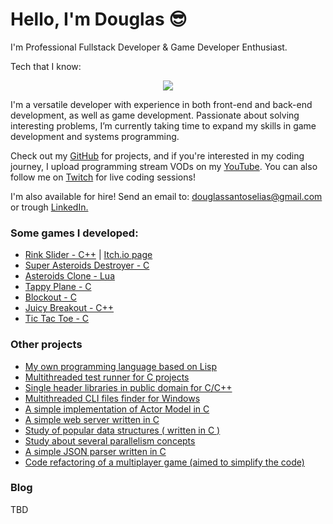 # Hello, I'm Douglas 😎

I'm Professional Fullstack Developer & Game Developer Enthusiast.

Tech that I know:
<p align="center">
  <a href="https://skillicons.dev">
    <img src="https://skillicons.dev/icons?i=ts,js,html,css,react,jest,nodejs,nextjs,tailwindcss,c,cpp,go,postgres,sqlite" />
  </a>
</p>

I'm a versatile developer with experience in both front-end and back-end development, as well as game development.
Passionate about solving interesting problems, I’m currently taking time to expand my skills in game development and systems programming.
  
<p>
	Check out my <a href="https://github.com/douglasselias" target="_blank">GitHub</a> for projects, and if you're interested in my coding journey, I upload programming stream VODs on my
	<a href="https://www.youtube.com/@douglasselias" target="_blank">YouTube</a>. You can also follow me on <a href="https://twitch.tv/douglasselias" target="_blank">Twitch</a> for live coding sessions!
</p>

<p>I'm also available for hire! Send an email to: <a href="mailto:douglassantoselias@gmail.com">douglassantoselias@gmail.com</a>
    or trough <a href="https://www.linkedin.com/in/douglasselias/" target="_blank">LinkedIn.</a>
</p>

### Some games I developed:

- [Rink Slider - C++](https://github.com/douglasselias/rink-slider) | [Itch.io page](https://douglasselias.itch.io/rink-slider)
- [Super Asteroids Destroyer - C](https://github.com/douglasselias/super-asteroids-destroyer)
- [Asteroids Clone - Lua](https://github.com/douglasselias/asteroids-clone)
- [Tappy Plane - C](https://github.com/douglasselias/tappy-plane)
- [Blockout - C](https://github.com/douglasselias/blockout)
- [Juicy Breakout - C++](https://github.com/douglasselias/juicy-breakout)
- [Tic Tac Toe - C](https://github.com/douglasselias/tic-tac-toe)

### Other projects

- [My own programming language based on Lisp](https://github.com/douglasselias/zark)
- [Multithreaded test runner for C projects](https://github.com/douglasselias/test-runner)
- [Single header libraries in public domain for C/C++](https://github.com/douglasselias/dse)
- [Multithreaded CLI files finder for Windows](https://github.com/douglasselias/win-finder)
- [A simple implementation of Actor Model in C](https://github.com/douglasselias/actor-model-in-c)
- [A simple web server written in C](https://github.com/douglasselias/webserver-in-c)
- [Study of popular data structures ( written in C )](https://github.com/douglasselias/data-structures-in-c)
- [Study about several parallelism concepts](https://github.com/douglasselias/parallelism-concepts)
- [A simple JSON parser written in C](https://github.com/douglasselias/json-parser)
- [Code refactoring of a multiplayer game (aimed to simplify the code)](https://github.com/douglasselias/meu-primeiro-jogo-multiplayer/commit/d7ae9131f35cfa20c18a382ec51b0912fb29933c)

### Blog

TBD
